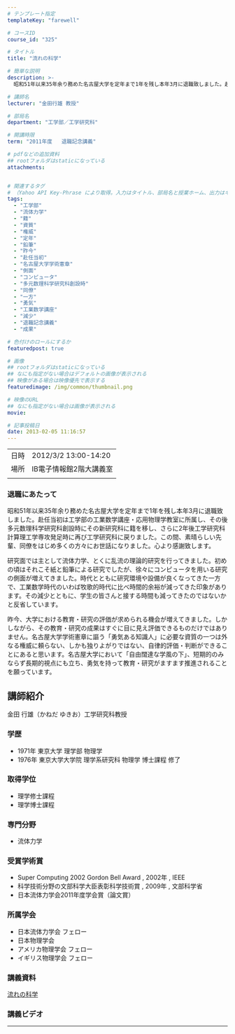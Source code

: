 ```yaml
---
# テンプレート指定
templateKey: "farewell"

# コースID
course_id: "325"

# タイトル
title: "流れの科学"

# 簡単な説明
description: >-
  昭和51年以来35年余り務めた名古屋大学を定年まで1年を残し本年3月に退職致しました。赴任当初は工学部の工業数学講座・応用物理学教室に所属し、その後多元数理科学研究科創設時にその新研究科に籍を移し、さらに2年後工学研究科計算理工学専攻発足時に再び工学研究科に戻りました。この間、素晴らしい先輩、同僚をはじめ多くの方々にお世話になりました。心より感謝致します。 研究面では主として流体力学、とく ....

# 講師名
lecturer: "金田行雄 教授"

# 部局名
department: "工学部／工学研究科"

# 開講時限
term: "2011年度	退職記念講義"

# pdfなどの追加資料
## rootフォルダはstaticになっている
attachments:


# 関連するタグ
# （Yahoo API Key-Phrase により取得。入力はタイトル、部局名と授業ホーム、出力はキーフレーズ（tags））
tags:
  - "工学部"
  - "流体力学"
  - "籍"
  - "資質"
  - "権威"
  - "定年"
  - "鉛筆"
  - "昨今"
  - "赴任当初"
  - "名古屋大学学術憲章"
  - "側面"
  - "コンピュータ"
  - "多元数理科学研究科創設時"
  - "同僚"
  - "一方"
  - "勇気"
  - "工業数学講座"
  - "減少"
  - "退職記念講義"
  - "成果"

# 色付けのロールにするか
featuredpost: true

# 画像
## rootフォルダはstaticになっている
## なにも指定がない場合はデフォルトの画像が表示される
## 映像がある場合は映像優先で表示する
featuredimage: /img/common/thumbnail.png

# 映像のURL
## なにも指定がない場合は画像が表示される
movie: 

# 記事投稿日
date: 2013-02-05 11:16:57
---
```


|   |   |
|---|---|
| 日時 | 2012/3/2  13:00-14:20 |
| 場所 | IB電子情報館2階大講義室 |
|   |   |


### 退職にあたって

昭和51年以来35年余り務めた名古屋大学を定年まで1年を残し本年3月に退職致しました。赴任当初は工学部の工業数学講座・応用物理学教室に所属し、その後多元数理科学研究科創設時にその新研究科に籍を移し、さらに2年後工学研究科計算理工学専攻発足時に再び工学研究科に戻りました。この間、素晴らしい先輩、同僚をはじめ多くの方々にお世話になりました。心より感謝致します。

研究面では主として流体力学、とくに乱流の理論的研究を行ってきました。初めの頃はそれこそ紙と鉛筆による研究でしたが、徐々にコンピュータを用いる研究の側面が増えてきました。時代とともに研究環境や設備が良くなってきた一方で、工業数学時代のいわば牧歌的時代に比べ時間的余裕が減ってきた印象があります。その減少とともに、学生の皆さんと接する時間も減ってきたのではないかと反省しています。

昨今、大学における教育・研究の評価が求められる機会が増えてきました。しかしながら、その教育・研究の成果はすぐに目に見え評価できるものだけではありません。名古屋大学学術憲章に謳う「勇気ある知識人」に必要な資質の一つは外なる権威に頼らない、しかも独りよがりではない、自律的評価・判断ができることにあると思います。名古屋大学において「自由闊達な学風の下」、短期的のみならず長期的視点にも立ち、勇気を持って教育・研究がますます推進されることを願っています。


## 講師紹介

金田 行雄（かねだ ゆきお）工学研究科教授

### 学歴

* 1971年 東京大学 理学部 物理学
* 1976年 東京大学大学院 理学系研究科 物理学 博士課程 修了

### 取得学位

* 理学修士課程
* 理学博士課程

### 専門分野

* 流体力学

### 受賞学術賞

* Super Computing 2002 Gordon Bell Award , 2002年 , IEEE
* 科学技術分野の文部科学大臣表彰科学技術賞 , 2009年 , 文部科学省
* 日本流体力学会2011年度学会賞（論文賞） </ul>
### 所属学会

* 日本流体力学会 フェロー
* 日本物理学会
* アメリカ物理学会 フェロー
* イギリス物理学会 フェロー


### 講義資料

[流れの科学](https://ocw.nagoya-u.jp/files/325/H23kaneda_lastlecture.pdf) 

### 講義ビデオ




-----